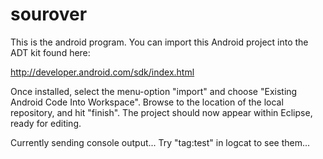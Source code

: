 sourover
========

This is the android program. You can import this Android project into the ADT kit found here:

http://developer.android.com/sdk/index.html

Once installed, select the menu-option "import" and  choose "Existing Android Code Into Workspace". Browse to the location of the local repository, and hit "finish". The project should now appear within Eclipse, ready for editing.

Currently sending console output... Try "tag:test" in logcat to see them...
